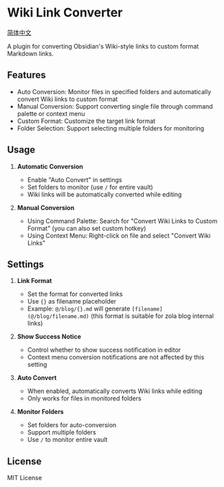 # Wiki Link Converter

[简体中文](README_ZH.md)

A plugin for converting Obsidian's Wiki-style links to custom format Markdown links.

## Features

- Auto Conversion: Monitor files in specified folders and automatically convert Wiki links to custom format
- Manual Conversion: Support converting single file through command palette or context menu
- Custom Format: Customize the target link format
- Folder Selection: Support selecting multiple folders for monitoring

## Usage

1. **Automatic Conversion**
   - Enable "Auto Convert" in settings
   - Set folders to monitor (use `/` for entire vault)
   - Wiki links will be automatically converted while editing

2. **Manual Conversion**
   - Using Command Palette: Search for "Convert Wiki Links to Custom Format" (you can also set custom hotkey)
   - Using Context Menu: Right-click on file and select "Convert Wiki Links"

## Settings

1. **Link Format**
   - Set the format for converted links
   - Use `{}` as filename placeholder
   - Example: `@/blog/{}.md` will generate `[filename](@/blog/filename.md)` (this format is suitable for zola blog internal links)

2. **Show Success Notice**
   - Control whether to show success notification in editor
   - Context menu conversion notifications are not affected by this setting

3. **Auto Convert**
   - When enabled, automatically converts Wiki links while editing
   - Only works for files in monitored folders

4. **Monitor Folders**
   - Set folders for auto-conversion
   - Support multiple folders
   - Use `/` to monitor entire vault

## License

MIT License
